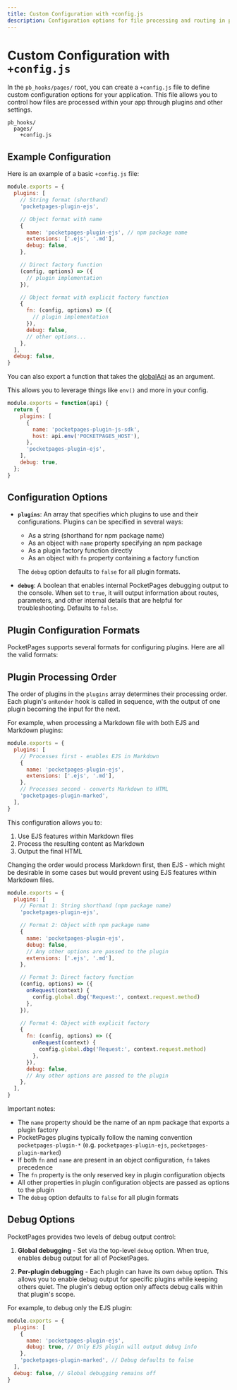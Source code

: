 ```yaml
---
title: Custom Configuration with +config.js
description: Configuration options for file processing and routing in pb_hooks/pages, including plugin configuration, debugging, and boot process.
---
```


# Custom Configuration with `+config.js`

In the `pb_hooks/pages/` root, you can create a `+config.js` file to define custom configuration options for your application. This file allows you to control how files are processed within your app through plugins and other settings.

```
pb_hooks/
  pages/
    +config.js
```

## Example Configuration

Here is an example of a basic `+config.js` file:

```javascript
module.exports = {
  plugins: [
    // String format (shorthand)
    'pocketpages-plugin-ejs',

    // Object format with name
    {
      name: 'pocketpages-plugin-ejs', // npm package name
      extensions: ['.ejs', '.md'],
      debug: false,
    },

    // Direct factory function
    (config, options) => ({
      // plugin implementation
    }),

    // Object format with explicit factory function
    {
      fn: (config, options) => ({
        // plugin implementation
      }),
      debug: false,
      // other options...
    },
  ],
  debug: false,
}
```

You can also export a function that takes the [globalApi](/docs/global-api) as an argument.

This allows you to leverage things like `env()` and more in your config.

```javascript
module.exports = function(api) {
  return {
    plugins: [
      {
        name: 'pocketpages-plugin-js-sdk',
        host: api.env('POCKETPAGES_HOST'),
      },
      'pocketpages-plugin-ejs',
    ],
    debug: true,
  };
}
```

## Configuration Options

- **`plugins`**: An array that specifies which plugins to use and their configurations. Plugins can be specified in several ways:

  - As a string (shorthand for npm package name)
  - As an object with `name` property specifying an npm package
  - As a plugin factory function directly
  - As an object with `fn` property containing a factory function

  The `debug` option defaults to `false` for all plugin formats.

- **`debug`**: A boolean that enables internal PocketPages debugging output to the console. When set to `true`, it will output information about routes, parameters, and other internal details that are helpful for troubleshooting. Defaults to `false`.

## Plugin Configuration Formats

PocketPages supports several formats for configuring plugins. Here are all the valid formats:

## Plugin Processing Order

The order of plugins in the `plugins` array determines their processing order. Each plugin's `onRender` hook is called in sequence, with the output of one plugin becoming the input for the next.

For example, when processing a Markdown file with both EJS and Markdown plugins:

```javascript
module.exports = {
  plugins: [
    // Processes first - enables EJS in Markdown
    {
      name: 'pocketpages-plugin-ejs',
      extensions: ['.ejs', '.md'],
    },
    // Processes second - converts Markdown to HTML
    'pocketpages-plugin-marked',
  ],
}
```

This configuration allows you to:

1. Use EJS features within Markdown files
2. Process the resulting content as Markdown
3. Output the final HTML

Changing the order would process Markdown first, then EJS - which might be desirable in some cases but would prevent using EJS features within Markdown files.

```javascript
module.exports = {
  plugins: [
    // Format 1: String shorthand (npm package name)
    'pocketpages-plugin-ejs',

    // Format 2: Object with npm package name
    {
      name: 'pocketpages-plugin-ejs',
      debug: false,
      // Any other options are passed to the plugin
      extensions: ['.ejs', '.md'],
    },

    // Format 3: Direct factory function
    (config, options) => ({
      onRequest(context) {
        config.global.dbg('Request:', context.request.method)
      },
    }),

    // Format 4: Object with explicit factory
    {
      fn: (config, options) => ({
        onRequest(context) {
          config.global.dbg('Request:', context.request.method)
        },
      }),
      debug: false,
      // Any other options are passed to the plugin
    },
  ],
}
```

Important notes:

- The `name` property should be the name of an npm package that exports a plugin factory
- PocketPages plugins typically follow the naming convention `pocketpages-plugin-*` (e.g. `pocketpages-plugin-ejs`, `pocketpages-plugin-marked`)
- If both `fn` and `name` are present in an object configuration, `fn` takes precedence
- The `fn` property is the only reserved key in plugin configuration objects
- All other properties in plugin configuration objects are passed as options to the plugin
- The `debug` option defaults to `false` for all plugin formats

## Debug Options

PocketPages provides two levels of debug output control:

1. **Global debugging** - Set via the top-level `debug` option. When true, enables debug output for all of PocketPages.

2. **Per-plugin debugging** - Each plugin can have its own `debug` option. This allows you to enable debug output for specific plugins while keeping others quiet. The plugin's debug option only affects debug calls within that plugin's scope.

For example, to debug only the EJS plugin:

```javascript
module.exports = {
  plugins: [
    {
      name: 'pocketpages-plugin-ejs',
      debug: true, // Only EJS plugin will output debug info
    },
    'pocketpages-plugin-marked', // Debug defaults to false
  ],
  debug: false, // Global debugging remains off
}
```
